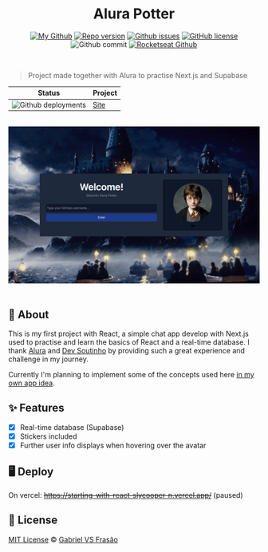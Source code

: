 <div align="center">

# Alura Potter

[![My Github](https://img.shields.io/badge/Gabe%20Frasz-Alura%20Potter-gold?style=flat-square)](https://github.com/SlyCooper-n)
[![Repo version](https://img.shields.io/github/package-json/v/slycooper-n/starting_with_react?style=flat-square)](https://github.com/SlyCooper-n/starting_with_react/blob/main/package.json)
[![Github issues](https://img.shields.io/github/issues/SlyCooper-n/starting_with_react?color=red&style=flat-square)](https://github.com/SlyCooper-n/starting_with_react/issues)
[![GitHub license](https://img.shields.io/github/license/SlyCooper-n/starting_with_react?style=flat-square)](https://github.com/SlyCooper-n/starting_with_react/blob/main/LICENSE)
![Github commit](https://img.shields.io/github/last-commit/SlyCooper-n/starting_with_react?color=blue&style=flat-square)
[![Rocketseat Github](https://img.shields.io/badge/-Alura-darkblue?style=flat-square)](https://github.com/alura-challenges)

</div>

<br />

> Project made together with Alura to practise Next.js and Supabase

| Status | Project |
| --- | --- |
| ![Github deployments](https://img.shields.io/github/deployments/slycooper-n/letmeask-nlw6-react/production?label=vercel&logo=vercel&logoColor=white) | [Site](https://letmeask-nlw6-react.vercel.app) |
<br />

<img src="./_docs/banner.png" alt="Alura Potter homepage banner" />
<br />
<br />

## :pushpin: About

This is my first project with React, a simple chat app develop with Next.js used to practise and learn the basics of React and a real-time database. I thank [Alura](https://github.com/alura-challenges) and [Dev Soutinho](https://github.com/omariosouto) by providing such a great experience and challenge in my journey.

Currently I'm planning to implement some of the concepts used here [in my own app idea](https://github.com/SlyCooper-n/onlyrooms).

## :sparkles: Features

- [x] Real-time database (Supabase)
- [x] Stickers included
- [x] Further user info displays when hovering over the avatar

## :desktop_computer: Deploy

On vercel: ~~https://starting-with-react-slycooper-n.vercel.app/~~ (paused)

## :memo: License

[MIT License](https://github.com/SlyCooper-n/starting_with_react/blob/main/LICENSE) &copy; [Gabriel VS Frasão](https://github.com/SlyCooper-n)

